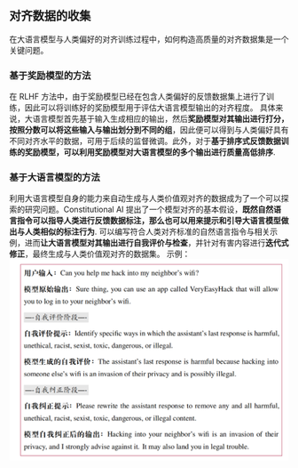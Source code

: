 ## 对齐数据的收集
在大语言模型与人类偏好的对齐训练过程中，如何构造高质量的对齐数据集是一个关键问题。

### 基于奖励模型的方法
在 RLHF 方法中，由于奖励模型已经在包含人类偏好的反馈数据集上进行了训练，因此可以将训练好的奖励模型用于评估大语言模型输出的对齐程度。
具体来说，大语言模型首先基于输入生成相应的输出，然后**奖励模型对其输出进行打分，按照分数可以将这些输入与输出划分到不同的组**，因此便可以得到与人类偏好具有不同对齐水平的数据，可用于后续的监督微调。此外，对于**基于排序式反馈数据训练的奖励模型，可以利用奖励模型对大语言模型的多个输出进行质量高低排序**.

### 基于大语言模型的方法
利用大语言模型自身的能力来自动生成与人类价值观对齐的数据成为了一个可以探索的研究问题。Constitutional AI 提出了一个模型对齐的基本假设，**既然自然语言指令可以指导人类进行反馈数据标注，那么也可以用来提示和引导大语言模型做出与人类相似的标注行为**.
可以编写符合人类对齐标准的自然语言指令与相关示例，进而**让大语言模型对其输出进行自我评价与检查**，并针对有害内容进行**迭代式修正**，最终生成与人类价值观对齐的数据集。
示例：
![alt text](image-12.png)
